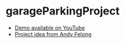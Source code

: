 # garageParkingProject

* [Demo available on YouTube](https://www.youtube.com/watch?v=cvIR3Az-IsY)
* [Project idea from Andy Felong](https://andyfelong.com/2018/02/replace-that-tennis-ball-with-a-raspberry-pi/)
